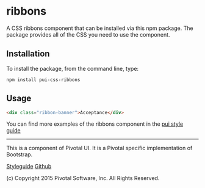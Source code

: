 # ribbons

A CSS ribbons component that can be installed via this npm package. The package provides all of the
CSS you need to use the component.

## Installation

To install the package, from the command line, type:

```
npm install pui-css-ribbons
```

## Usage

```html
<div class="ribbon-banner">Acceptance</div>
```
You can find more examples of the ribbons component in the [pui style guide](http://styleguide.pivotal.io/elements.html#ribbon)
  
*****************************************

This is a component of Pivotal UI. It is a Pivotal specific implementation of Bootstrap.

[Styleguide](http://styleguide.pivotal.io)
[Github](https://github.com/pivotal-cf/pivotal-ui)

(c) Copyright 2015 Pivotal Software, Inc. All Rights Reserved.
